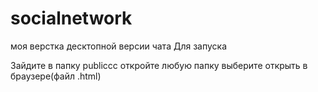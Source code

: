 # socialnetwork
моя верстка  десктопной версии чата 
Для запуска 

Зайдите в папку publiccc
откройте любую папку
выберите открыть в браузере(файл .html)
